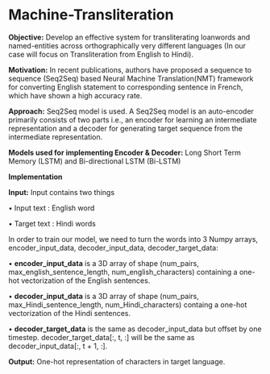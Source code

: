 # Machine-Transliteration

**Objective:** Develop an effective system for transliterating loanwords and named-entities across orthographically very different languages (In our case will focus on Transliteration from English to Hindi).

**Motivation:** In recent publications, authors have proposed a sequence to sequence (Seq2Seq) based Neural Machine Translation(NMT) framework for converting English statement to corresponding sentence in French, which have shown a high accuracy rate.

**Approach:** Seq2Seq model is used. A Seq2Seq model is an auto-encoder primarily consists of two parts i.e., an encoder for learning an intermediate representation and a decoder for generating target sequence from the intermediate representation.

**Models used for implementing Encoder & Decoder:** Long Short Term Memory (LSTM) and Bi-directional LSTM (Bi-LSTM)

**Implementation**

**Input:** Input contains two things

• Input text : English word 

• Target text : Hindi words

In order to train our model, we need to turn the words into 3 Numpy arrays, encoder_input_data, decoder_input_data, decoder_target_data:

• **encoder_input_data** is a 3D array of shape (num_pairs, max_english_sentence_length, num_english_characters) containing a one-hot vectorization of the English sentences.

• **decoder_input_data** is a 3D array of shape (num_pairs, max_Hindi_sentence_length, num_Hindi_characters) containg a one-hot vectorization of the Hindi sentences.

• **decoder_target_data** is the same as decoder_input_data but offset by one timestep. decoder_target_data[:, t, :] will be the same as decoder_input_data[:, t + 1, :].

**Output:** One-hot representation of characters in target language.
